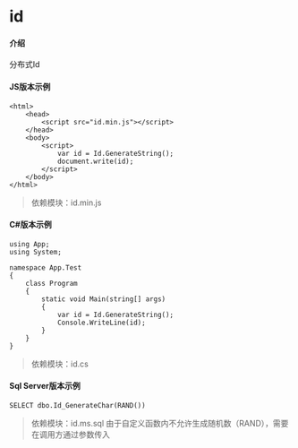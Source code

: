 # id

#### 介绍
分布式Id

#### JS版本示例

```
<html>
    <head>
        <script src="id.min.js"></script>
    </head>
    <body>
        <script>
            var id = Id.GenerateString();
            document.write(id);
        </script>
    </body>
</html>
```
> 依赖模块：id.min.js

#### C#版本示例

```
using App;
using System;

namespace App.Test
{
    class Program
    {
        static void Main(string[] args)
        {
            var id = Id.GenerateString();
            Console.WriteLine(id);
        }
    }
}

```
> 依赖模块：id.cs

#### Sql Server版本示例

```
SELECT dbo.Id_GenerateChar(RAND())
```
> 依赖模块：id.ms.sql
> 由于自定义函数内不允许生成随机数（RAND），需要在调用方通过参数传入

